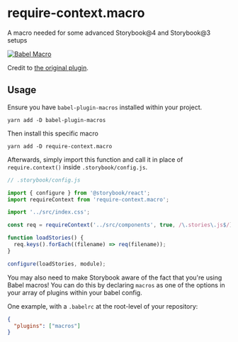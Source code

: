 # require-context.macro

A macro needed for some advanced Storybook@4 and Storybook@3 setups

[![Babel Macro](https://img.shields.io/badge/babel--macro-%F0%9F%8E%A3-f5da55.svg?style=flat-square)](https://github.com/kentcdodds/babel-plugin-macros)

Credit to [the original plugin](https://github.com/smrq/babel-plugin-require-context-hook/).

## Usage

Ensure you have `babel-plugin-macros` installed within your project.

`yarn add -D babel-plugin-macros`

Then install this specific macro

`yarn add -D require-context.macro`

Afterwards, simply import this function and call it in place of `require.context()` inside
`.storybook/config.js`.

```javascript
// .storybook/config.js

import { configure } from '@storybook/react';
import requireContext from 'require-context.macro';

import '../src/index.css';

const req = requireContext('../src/components', true, /\.stories\.js$/);

function loadStories() {
  req.keys().forEach((filename) => req(filename));
}

configure(loadStories, module);
```

You may also need to make Storybook aware of the fact that you're using Babel macros! You can do
this by declaring `macros` as one of the options in your array of plugins within your babel config.

One example, with a `.babelrc` at the root-level of your repository:

```json
{
  "plugins": ["macros"]
}
```
